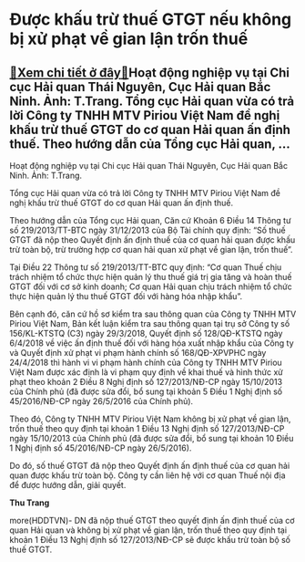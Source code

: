 Được khấu trừ thuế GTGT nếu không bị xử phạt về gian lận trốn thuế
==================================================================

[:gift:Xem chi tiết ở đây:gift:](https://hddtvn.com/duoc-khau-tru-thue-gtgt-neu-khong-bi-xu-phat-ve-gian-lan-tron-thue/)Hoạt động nghiệp vụ tại Chi cục Hải quan Thái Nguyên, Cục Hải quan Bắc Ninh. Ảnh: T.Trang. Tổng cục Hải quan vừa có trả lời Công ty TNHH MTV Piriou Việt Nam đề nghị khấu trừ thuế GTGT do cơ quan Hải quan ấn định thuế. Theo hướng dẫn của Tổng cục Hải quan, …
-----------------------------------------------------------------------------------------------------------------------------------------------------------------------------------------------------------------------------------------------------------------







 






 Hoạt động nghiệp vụ tại Chi cục Hải quan Thái Nguyên, Cục Hải quan Bắc Ninh. Ảnh: T.Trang. 


Tổng cục Hải quan vừa có trả lời Công ty TNHH MTV Piriou Việt Nam đề nghị khấu trừ thuế GTGT do cơ quan Hải quan ấn định thuế. 


 Theo hướng dẫn của Tổng cục Hải quan, Căn cứ Khoản 6 Điều 14 Thông tư số 219/2013/TT-BTC ngày 31/12/2013 của Bộ Tài chính quy định: “Số thuế GTGT đã nộp theo Quyết định ấn định thuế của cơ quan hải quan được khấu trừ toàn bộ, trừ trường hợp cơ quan hải quan xử phạt về gian lận, trốn thuế”.


 Tại Điều 22 Thông tư số 219/2013/TT-BTC quy định: “Cơ quan Thuế chịu trách nhiệm tổ chức thực hiện quản lý thu thuế giá trị gia tăng và hoàn thuế GTGT đối với cơ sở kinh doanh; Cơ quan Hải quan chịu trách nhiệm tổ chức thực hiện quản lý thu thuế GTGT đối với hàng hóa nhập khẩu”.


 Bên cạnh đó, căn cứ hồ sơ kiểm tra sau thông quan của Công ty TNHH MTV Piriou Việt Nam, Bản kết luận kiểm tra sau thông quan tại trụ sở Công ty số 156/KL-KTSTQ (C3) ngày 29/3/2018, Quyết định số 128/QĐ-KTSTQ ngày 6/4/2018 về việc ấn định thuế đối với hàng hóa xuất nhập khẩu của Công ty và Quyết định xử phạt vi phạm hành chính số 168/QĐ-XPVPHC ngày 24/4/2018 thì hành vi vi phạm hành chính của Công ty TNHH MTV Piriou Việt Nam được xác định là vi phạm quy định về khai thuế và hình thức xử phạt theo khoản 2 Điều 8 Nghị định số 127/2013/NĐ-CP ngày 15/10/2013 của Chính phủ (đã được sửa đổi, bổ sung tại khoản 5 Điều 1 Nghị định số 45/2016/NĐ-CP ngày 26/5/2016 của Chính phủ). 


 Theo đó, Công ty TNHH MTV Piriou Việt Nam không bị xử phạt về gian lận, trốn thuế theo quy định tại khoản 1 Điều 13 Nghị định số 127/2013/NĐ-CP ngày 15/10/2013 của Chính phủ (đã được sửa đổi, bổ sung tại khoản 10 Điều 1 Nghị định số 45/2016/NĐ-CP ngày 26/5/2016).


 Do đó, số thuế GTGT đã nộp theo Quyết định ấn định thuế của cơ quan hải quan được khấu trừ toàn bộ. Công ty cần liên hệ với cơ quan Thuế nội địa để được hướng dẫn, giải quyết.






**Thu Trang**



more(HDDTVN)- DN đã nộp thuế GTGT theo quyết định ấn định thuế của cơ quan Hải quan và không bị xử phạt về gian lận, trốn thuế theo quy định tại khoản 1 Điều 13 Nghị định số 127/2013/NĐ-CP sẽ được khấu trừ toàn bộ số thuế GTGT.

